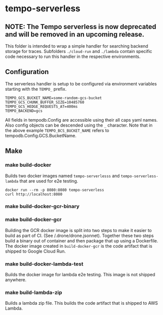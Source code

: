 # tempo-serverless

## NOTE: The Tempo serverless is now deprecated and will be removed in an upcoming release.

This folder is intended to wrap a simple handler for searching backend storage for traces. Subfolders 
`./cloud-run` and `./lambda` contain specific code necessary to run this handler in the respective
environments.

## Configuration
The serverless handler is setup to be configured via environment variables starting with the `TEMPO_` prefix.
```
TEMPO_GCS_BUCKET_NAME=some-random-gcs-bucket
TEMPO_GCS_CHUNK_BUFFER_SIZE=10485760
TEMPO_GCS_HEDGE_REQUESTS_AT=400ms
TEMPO_BACKEND=gcs
```
All fields in tempodb.Config are accessible using their all caps yaml names. Also config objects can be descended
using the `_` character. Note that in the above example `TEMPO_BCS_BUCKET_NAME` refers to tempodb.Config.GCS.BucketName.

## Make

### make build-docker

Builds two docker images named `tempo-serverlesss` and `tempo-serverless-lambda` that are used for e2e testing.

```
docker run --rm -p 8080:8080 tempo-serverless
curl http://localhost:8080
```

### make build-docker-gcr-binary
### make build-docker-gcr

Building the GCR docker image is split into two steps to make it easier to build as part of CI. (See /.drone/drone.jsonnet).
Together these two steps build a binary out of container and then package that up using a Dockerfile. The docker image
created in `build-docker-gcr` is the code artifact that is shipped to Google Cloud Run.

### make build-docker-lambda-test

Builds the docker image for lambda e2e testing. This image is not shipped anywhere.

### make build-lambda-zip

Builds a lambda zip file. This builds the code artifact that is shipped to AWS Lambda.

